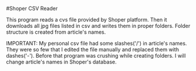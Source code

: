 #Shoper CSV Reader

This program reads a cvs file provided by Shoper platform. Then it downloads all jpg files listed in csv and writes them in proper folders.
Folder structure is created from article's names.

IMPORTANT:
My personal csv file had some slashes('/') in article's names. They were so few that I edited the file manually and replaced them with dashes('-').
Before that program was crushing while creating folders.
I will change article's names in Shoper's database.
